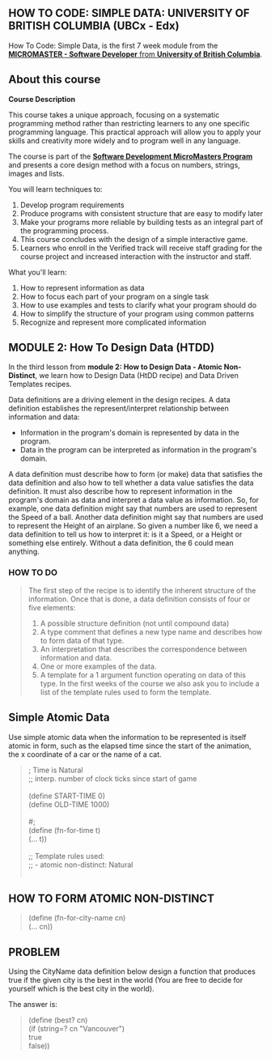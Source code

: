 ## HOW TO CODE: SIMPLE DATA: UNIVERSITY OF BRITISH COLUMBIA (UBCx - Edx)

How To Code: Simple Data, is the first 7 week module from the  [**MICROMASTER - Software Developer** from **University of British Columbia**](https://www.edx.org/course/how-code-simple-data-ubcx-htc1x).

## About this course 

**Course Description**

This course takes a unique approach, focusing on a systematic programming method rather than restricting learners to any one specific programming language. This practical approach will allow you to apply your skills and creativity more widely and to program well in any language.

The course is part of the [**Software Development MicroMasters Program**](https://www.edx.org/micromasters/software-development) and presents a core design method with a focus on numbers, strings, images and lists.

You will learn techniques to:

1. Develop program requirements
2. Produce programs with consistent structure that are easy to modify later
3. Make your programs more reliable by building tests as an integral part of the programming process.
4. This course concludes with the design of a simple interactive game.
5. Learners who enroll in the Verified track will receive staff grading for the course project and increased interaction with the instructor and staff.

What you'll learn:
1. How to represent information as data
2. How to focus each part of your program on a single task
3. How to use examples and tests to clarify what your program should do
4. How to simplify the structure of your program using common patterns
5. Recognize and represent more complicated information

## MODULE 2: How To Design Data (HTDD)

In the third lesson from **module 2: How to Design Data - Atomic Non-Distinct**, we learn how to Design Data (HtDD recipe) and Data Driven Templates recipes.
 
Data definitions are a driving element in the design recipes.
A data definition establishes the represent/interpret relationship between information and data:
- Information in the program's domain is represented by data in the program.
- Data in the program can be interpreted as information in the program's domain.<br>

A data definition must describe how to form (or make) data that satisfies the data definition and also how to tell whether a data value satisfies the data definition. It must also describe how to represent information in the program's domain as data and interpret a data value as information.
So, for example, one data definition might say that numbers are used to represent the Speed of a ball. Another data definition might say that numbers are used to represent the Height of an airplane. So given a number like 6, we need a data definition to tell us how to interpret it: is it a Speed, or a Height or something else entirely. Without a data definition, the 6 could mean anything.

### HOW TO DO

> The first step of the recipe is to identify the inherent structure of the information.
> Once that is done, a data definition consists of four or five elements:
> 1. A possible structure definition (not until compound data)
> 2. A type comment that defines a new type name and describes how to form data of that type.
> 3. An interpretation that describes the correspondence between information and data.
> 4. One or more examples of the data.
> 5. A template for a 1 argument function operating on data of this type.
> In the first weeks of the course we also ask you to include a list of the template rules used to form the template.

## Simple Atomic Data

Use simple atomic data when the information to be represented is itself atomic in form, such as the elapsed time since the start of the animation, the x coordinate of a car or the name of a cat.

> ; Time is Natural<br>
> ;; interp. number of clock ticks since start of game<br>
> <br>
> (define START-TIME 0)<br>
> (define OLD-TIME 1000)<br>
> <br>
> #;<br>
> (define (fn-for-time t)<br>
>   (... t))<br>
> <br>
> ;; Template rules used:<br>
> ;;  - atomic non-distinct: Natural<br>
> <br>

## HOW TO FORM ATOMIC NON-DISTINCT

> (define (fn-for-city-name cn)<br>
>    (... cn))<br>
>    

## PROBLEM

Using the CityName data definition below design a function that produces true if the given city is the best in the world (You are free to decide for yourself which is the best city in the world).

The answer is:

> (define (best? cn) <br>
>   (if (string=? cn "Vancouver")<br>
>       true<br>
>       false))<br>
